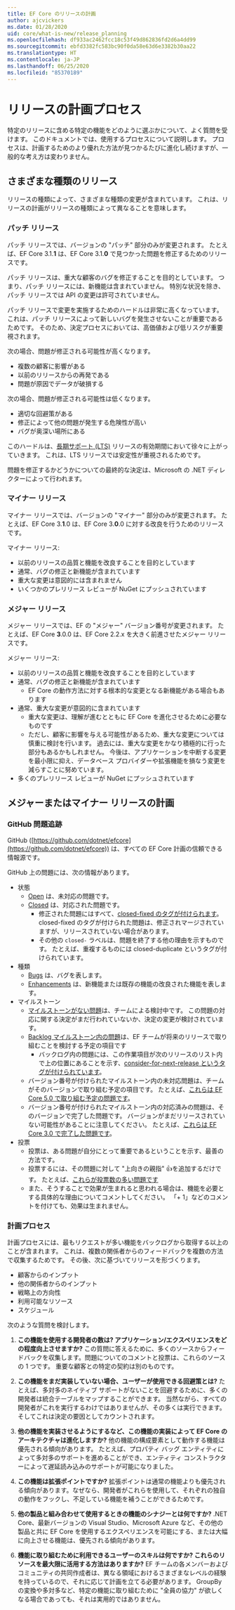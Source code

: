 ```yaml
---
title: EF Core のリリースの計画
author: ajcvickers
ms.date: 01/28/2020
uid: core/what-is-new/release_planning
ms.openlocfilehash: df933ac2462fcc18c53f49d862836fd2d6a4dd99
ms.sourcegitcommit: ebfd3382fc583bc90f0da58e63d6e3382b30aa22
ms.translationtype: HT
ms.contentlocale: ja-JP
ms.lasthandoff: 06/25/2020
ms.locfileid: "85370189"
---
```

# <a name="release-planning-process"></a>リリースの計画プロセス

特定のリリースに含める特定の機能をどのように選ぶかについて、よく質問を受けます。
このドキュメントでは、使用するプロセスについて説明します。
プロセスは、計画するためのより優れた方法が見つかるたびに進化し続けますが、一般的な考え方は変わりません。

## <a name="different-kinds-of-releases"></a>さまざまな種類のリリース

リリースの種類によって、さまざまな種類の変更が含まれています。
これは、リリースの計画がリリースの種類によって異なることを意味します。

### <a name="patch-releases"></a>パッチ リリース

パッチ リリースでは、バージョンの "パッチ" 部分のみが変更されます。
たとえば、EF Core 3.1.**1** は、EF Core 3.1.**0** で見つかった問題を修正するためのリリースです。

パッチ リリースは、重大な顧客のバグを修正することを目的としています。
つまり、パッチ リリースには、新機能は含まれていません。
特別な状況を除き、パッチ リリースでは API の変更は許可されていません。

パッチ リリースで変更を実施するためのハードルは非常に高くなっています。
これは、パッチ リリースによって新しいバグを発生させないことが重要であるためです。
そのため、決定プロセスにおいては、高価値および低リスクが重要視されます。

次の場合、問題が修正される可能性が高くなります。
  * 複数の顧客に影響がある
  * 以前のリリースからの再発である
  * 問題が原因でデータが破損する

次の場合、問題が修正される可能性は低くなります。
  * 適切な回避策がある
  * 修正によって他の問題が発生する危険性が高い
  * バグが奥深い場所にある

このハードルは、[長期サポート (LTS)](https://dotnet.microsoft.com/platform/support/policy/dotnet-core) リリースの有効期間において徐々に上がっていきます。 これは、LTS リリースでは安定性が重視されるためです。

問題を修正するかどうかについての最終的な決定は、Microsoft の .NET ディレクターによって行われます。

### <a name="minor-releases"></a>マイナー リリース

マイナー リリースでは、バージョンの "マイナー" 部分のみが変更されます。
たとえば、EF Core 3.**1**.0 は、EF Core 3.**0**.0 に対する改良を行うためのリリースです。

マイナー リリース:
* 以前のリリースの品質と機能を改良することを目的としています
* 通常、バグの修正と新機能が含まれています
* 重大な変更は意図的には含まれません
* いくつかのプレリリース レビューが NuGet にプッシュされています

### <a name="major-releases"></a>メジャー リリース

メジャー リリースでは、EF の "メジャー" バージョン番号が変更されます。
たとえば、EF Core **3**.0.0 は、EF Core 2.2.x を大きく前進させたメジャー リリースです。

メジャー リリース:
* 以前のリリースの品質と機能を改良することを目的としています
* 通常、バグの修正と新機能が含まれています
  * EF Core の動作方法に対する根本的な変更となる新機能がある場合もあります
* 通常、重大な変更が意図的に含まれています
  * 重大な変更は、理解が進むとともに EF Core を進化させるために必要なものです
  * ただし、顧客に影響を与える可能性があるため、重大な変更については慎重に検討を行います。 過去には、重大な変更をかなり積極的に行った部分もあるかもしれません。 今後は、アプリケーションを中断する変更を最小限に抑え、データベース プロバイダーや拡張機能を損なう変更を減らすことに努めています。
* 多くのプレリリース レビューが NuGet にプッシュされています

## <a name="planning-for-majorminor-releases"></a>メジャーまたはマイナー リリースの計画

### <a name="github-issue-tracking"></a>GitHub 問題追跡

GitHub ([https://github.com/dotnet/efcore](https://github.com/dotnet/efcore)) は、すべての EF Core 計画の信頼できる情報源です。

GitHub 上の問題には、次の情報があります。

* 状態
  * [Open](https://github.com/dotnet/efcore/issues) は、未対応の問題です。
  * [Closed](https://github.com/dotnet/efcore/issues?q=is%3Aissue+is%3Aclosed) は、対応された問題です。
    * 修正された問題にはすべて、[closed-fixed のタグが付けられます](https://github.com/dotnet/efcore/issues?q=is%3Aissue+label%3Aclosed-fixed+is%3Aclosed)。 closed-fixed のタグが付けられた問題は、修正されマージされていますが、リリースされていない場合があります。
    * その他の `closed-` ラベルは、問題を終了する他の理由を示すものです。 たとえば、重複するものには closed-duplicate というタグが付けられています。
* 種類
  * [Bugs](https://github.com/dotnet/efcore/issues?q=is%3Aissue+is%3Aopen+label%3Atype-bug) は、バグを表します。
  * [Enhancements](https://github.com/dotnet/efcore/issues?q=is%3Aissue+is%3Aopen+label%3Atype-enhancement) は、新機能または既存の機能の改良された機能を表します。
* マイルストーン
  * [マイルストーンがない問題](https://github.com/dotnet/efcore/issues?q=is%3Aopen+is%3Aissue+no%3Amilestone)は、チームによる検討中です。 この問題の対応に関する決定がまだ行われていないか、決定の変更が検討されています。
  * [Backlog マイルストーン内の問題](https://github.com/dotnet/efcore/issues?q=is%3Aopen+is%3Aissue+milestone%3ABacklog)は、EF チームが将来のリリースで取り組むことを検討する予定の項目です
    * バックログ内の問題には、この作業項目が次のリリースのリスト内で上の位置にあることを示す、[consider-for-next-release というタグが付けられています](https://github.com/dotnet/efcore/issues?q=is%3Aissue+is%3Aopen+label%3Aconsider-for-next-release)。
  * バージョン番号が付けられたマイルストーン内の未対応問題は、チームがそのバージョンで取り組む予定の項目です。 たとえば、[これらは EF Core 5.0 で取り組む予定の問題です](https://github.com/dotnet/efcore/issues?q=is%3Aopen+is%3Aissue+milestone%3A5.0.0)。
  * バージョン番号が付けられたマイルストーン内の対応済みの問題は、そのバージョンで完了した問題です。 バージョンがまだリリースされていない可能性があることに注意してください。 たとえば、[これらは EF Core 3.0 で完了した問題です](https://github.com/dotnet/efcore/issues?q=is%3Aissue+milestone%3A3.0.0+is%3Aclosed)。
* 投票
  * 投票は、ある問題が自分にとって重要であるということを示す、最善の方法です。
  * 投票するには、その問題に対して "上向きの親指" 👍を追加するだけです。 たとえば、[これらが投票数の多い問題です](https://github.com/dotnet/efcore/issues?q=is%3Aissue+is%3Aopen+sort%3Areactions-%2B1-desc)
  * また、そうすることで効果が生まれると思われる場合は、機能を必要とする具体的な理由についてコメントしてください。 「+ 1」などのコメントを付けても、効果は生まれません。

### <a name="the-planning-process"></a>計画プロセス

計画プロセスには、最もリクエストが多い機能をバックログから取得する以上のことが含まれます。
これは、複数の関係者からのフィードバックを複数の方法で収集するためです。
その後、次に基づいてリリースを形づくります。

* 顧客からのインプット
* 他の関係者からのインプット
* 戦略上の方向性
* 利用可能なリソース
* スケジュール

次のような質問を検討します。

1. **この機能を使用する開発者の数は? アプリケーション/エクスペリエンスをどの程度向上させますか?** この質問に答えるために、多くのソースからフィードバックを収集します。問題についてのコメントと投票は、これらのソースの 1 つです。 重要な顧客との特定の契約は別のものです。

2. **この機能をまだ実装していない場合、ユーザーが使用できる回避策とは?** たとえば、多対多のネイティブ サポートがないことを回避するために、多くの開発者は統合テーブルをマップすることができます。 当然ながら、すべての開発者がこれを実行するわけではありませんが、その多くは実行できます。そしてこれは決定の要因としてカウントされます。

3. **他の機能を実装させるようにするなど、この機能の実装によって EF Core のアーキテクチャは進化しますか?** 他の機能の構成要素として動作する機能は優先される傾向があります。 たとえば、プロパティ バッグ エンティティによって多対多のサポートを進めることができ、エンティティ コンストラクターによって遅延読み込みのサポートが可能になりました。

4. **この機能は拡張ポイントですか?** 拡張ポイントは通常の機能よりも優先される傾向があります。なぜなら、開発者がこれらを使用して、それぞれの独自の動作をフックし、不足している機能を補うことができるためです。

5. **他の製品と組み合わせて使用するときの機能のシナジーとは何ですか?** .NET Core、最新バージョンの Visual Studio、Microsoft Azure など、その他の製品と共に EF Core を使用するエクスペリエンスを可能にする、または大幅に向上させる機能は、優先される傾向があります。

6. **機能に取り組むために利用できるユーザーのスキルは何ですか? これらのリソースを最大限に活用する方法はありますか?** EF チームの各メンバーおよびコミュニティの共同作成者は、異なる領域におけるさまざまなレベルの経験を持っているので、それに応じて計画を立てる必要があります。 GroupBy の変換や多対多など、特定の機能に取り組むために "全員の協力" が欲しくなる場合であっても、それは実用的ではありません。
